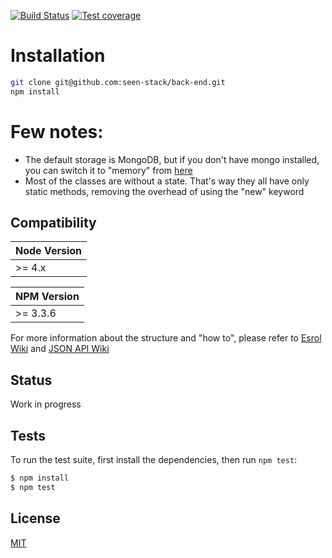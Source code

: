 [![Build Status][travis-image]][travis-url]
[![Test coverage][coveralls-image]][coveralls-url]

# Installation

```sh
git clone git@github.com:seen-stack/back-end.git
npm install
```
# Few notes: 
  * The default storage is MongoDB, but if you don't have mongo installed,
you can switch it to "memory" from [here](https://github.com/seen-stack/back-end/blob/master/app/config/config.json#L6)
  * Most of the classes are without a state. That's way they all have only static methods, removing the overhead of using the "new" keyword

## Compatibility

| Node Version |
| ---- |
| >= 4.x |

| NPM Version |
| ---- |
| >= 3.3.6 |

For more information about the structure and "how to", please refer to [Esrol Wiki](https://github.com/esrol/esrol-server-app/wiki) and [JSON API Wiki](http://jsonapi.org/format/)

## Status
Work in progress

## Tests

  To run the test suite, first install the dependencies, then run `npm test`:

```bash
$ npm install
$ npm test
```

## License

[MIT](https://github.com/esrol/esrol-initializer/blob/master/LICENSE)

[travis-image]: https://travis-ci.org/seen-stack/back-end.svg?branch=master
[travis-url]: https://travis-ci.org/seen-stack/back-end
[coveralls-image]: https://coveralls.io/repos/seen-stack/back-end/badge.svg
[coveralls-url]: https://coveralls.io/r/seen-stack/back-end